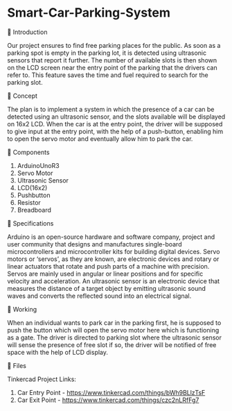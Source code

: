 # Smart-Car-Parking-System

💫 Introduction

Our project ensures to find free parking places for the public. As soon as a parking spot is empty in the parking lot, it is detected using ultrasonic sensors that report it further. The number of available slots is then shown on the LCD screen near the entry point of the parking that the drivers can refer to. This feature saves the time and fuel required to search for the parking slot.

💫 Concept

The plan is to implement a system in which the presence of a car can be detected using an ultrasonic sensor, and the slots available will be displayed on 16x2 LCD. When the car is at the entry point, the driver will be supposed to give input at the entry point, with the help of a push-button, enabling him to open the servo motor and eventually allow him to park the car.

💫 Components

1. ArduinoUnoR3
2. Servo Motor
3. Ultrasonic Sensor
4. LCD(16x2)
5. Pushbutton
6. Resistor
7. Breadboard

💫 Specifications

Arduino is an open-source hardware and software company, project and user community that designs and manufactures single-board microcontrollers and microcontroller kits for building digital devices. Servo motors or ‘servos’, as they are known, are electronic devices and rotary or linear actuators that rotate and push parts of a machine with precision. Servos are mainly used in angular or linear positions and for specific velocity and acceleration. An ultrasonic sensor is an electronic device that measures the distance of a target object by emitting ultrasonic sound waves and converts the reflected sound into an electrical signal.

💫 Working

When an individual wants to park car in the parking first, he is supposed to push the button which will open the servo motor here which is functioning as a gate. The driver is directed to parking slot where the ultrasonic sensor will sense the presence of free slot if so,  the driver will be notified of free space with the help of LCD display.

💫 Files

Tinkercad Project Links:

1. Car Entry Point - https://www.tinkercad.com/things/bWh9BLlzTsF
2. Car Exit Point - https://www.tinkercad.com/things/czc2nLRfFg7
